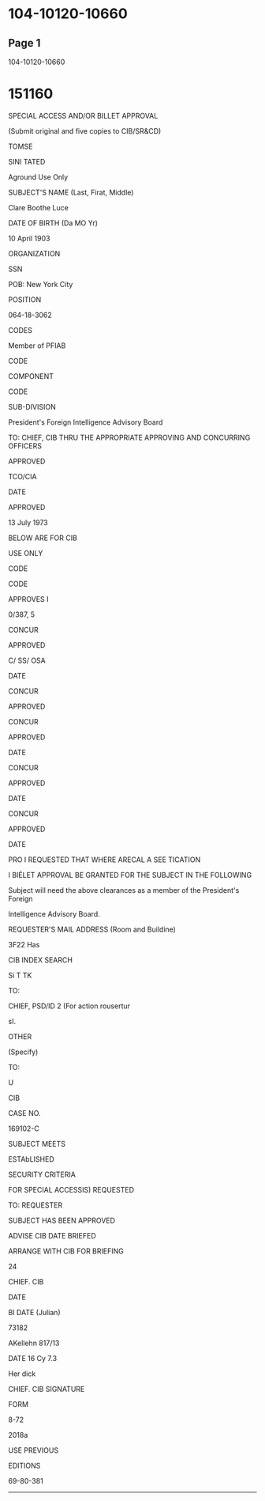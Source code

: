 # 104-10120-10660

## Page 1

104-10120-10660

# 151160

SPECIAL ACCESS AND/OR BILLET APPROVAL

(Submit original and five copies to CIB/SR&CD)

TOMSE

SINI TATED

Aground Use Only

SUBJECT'S NAME (Last, Firat, Middle)

Clare Boothe Luce

DATE OF BIRTH (Da MO Yr)

10 April 1903

ORGANIZATION

SSN

POB: New York City

POSITION

064-18-3062

CODES

Member of PFIAB

CODE

COMPONENT

CODE

SUB-DIVISION

President's Foreign Intelligence Advisory Board

TO: CHIEF, CIB THRU THE APPROPRIATE APPROVING AND CONCURRING OFFICERS

APPROVED

TCO/CIA

DATE

APPROVED

13 July 1973

BELOW ARE FOR CIB

USE ONLY

CODE

CODE

APPROVES I

0/387, 5

CONCUR

APPROVED

C/ SS/ OSA

DATE

CONCUR

APPROVED

CONCUR

APPROVED

DATE

CONCUR

APPROVED

DATE

CONCUR

APPROVED

DATE

PRO I REQUESTED THAT WHERE ARECAL A SEE TICATION

I BIÉLET APPROVAL BE GRANTED FOR THE SUBJECT IN THE FOLLOWING

Subject will need the above clearances as a member of the President's Foreign

Intelligence Advisory Board.

REQUESTER'S MAIL ADDRESS (Room and Buildine)

3F22 Has

CIB INDEX SEARCH

Si T TK

TO:

CHIEF, PSD/ID 2 (For action rousertur

sI.

OTHER

(Specify)

TO:

U

CIB

CASE NO.

169102-C

SUBJECT MEETS

ESTAbLISHED

SECURITY CRITERIA

FOR SPECIAL ACCESSIS) REQUESTED

TO: REQUESTER

SUBJECT HAS BEEN APPROVED

ADVISE CIB DATE BRIEFED

ARRANGE WITH CIB FOR BRIEFING

24

CHIEF. CIB

DATE

BI DATE (Julian)

73182

AKellehn 817/13

DATE 16 Cy 7.3

Her dick

CHIEF. CIB SIGNATURE

FORM

8-72

2018a

USE PREVIOUS

EDITIONS

69-80-381

---

